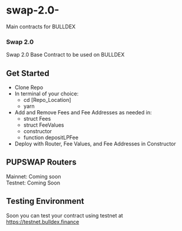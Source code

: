 # swap-2.0-
Main contracts for BULLDEX

### Swap 2.0
Swap 2.0 Base Contract to be used on BULLDEX

## Get Started
- Clone Repo
- In terminal of your choice:
  - cd [Repo_Location]
  - yarn
- Add and Remove Fees and Fee Addresses as needed in: 
  - struct Fees
  - struct FeeValues
  - constructor
  - function depositLPFee
- Deploy with Router, Fee Values, and Fee Addresses in Constructor

## PUPSWAP Routers
Mainnet: Coming soon   
Testnet: Coming Soon

## Testing Environment
Soon you can test your contract using testnet at https://testnet.bulldex.finance

